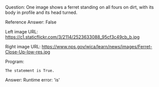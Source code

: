 Question: One image shows a ferret standing on all fours on dirt, with its body in profile and its head turned.

Reference Answer: False

Left image URL: https://c1.staticflickr.com/3/2114/2523633088_95cf3c49cb_b.jpg

Right image URL: https://www.nps.gov/wica/learn/news/images/Ferret-Close-Up-low-res.jpg

Program:

```
The statement is True.
```
Answer: Runtime error: 'is'

